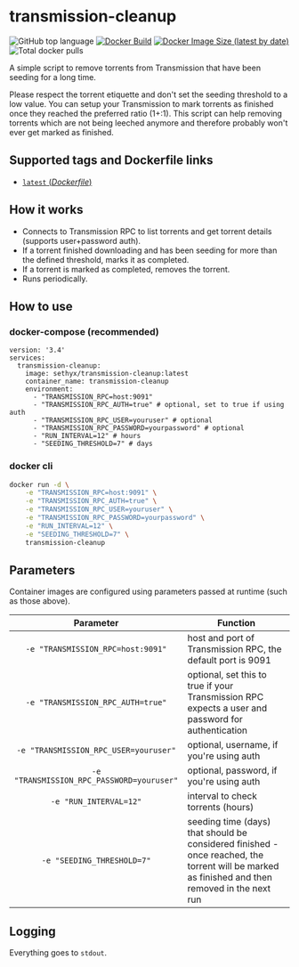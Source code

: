 # transmission-cleanup

![GitHub top language](https://img.shields.io/github/languages/top/sethyx/transmission-cleanup)
[![Docker Build](https://img.shields.io/docker/cloud/build/sethyx/transmission-cleanup.svg)](https://hub.docker.com/repository/docker/sethyx/transmission-cleanup)
[![Docker Image Size (latest by date)](https://img.shields.io/docker/image-size/sethyx/transmission-cleanup)](https://hub.docker.com/repository/docker/sethyx/transmission-cleanup)
![](https://img.shields.io/docker/pulls/sethyx/transmission-cleanup "Total docker pulls")

A simple script to remove torrents from Transmission that have been seeding for a long time.

Please respect the torrent etiquette and don't set the seeding threshold to a low value. You can setup your Transmission to mark torrents as finished once they reached the preferred ratio (1+:1). This script can help removing torrents which are not being leeched anymore and therefore probably won't ever get marked as finished.

## Supported tags and Dockerfile links

-	[`latest` (*Dockerfile*)](https://github.com/sethyx/transmission-cleanup/blob/main/Dockerfile)

## How it works

- Connects to Transmission RPC to list torrents and get torrent details (supports user+password auth).
- If a torrent finished downloading and has been seeding for more than the defined threshold, marks it as completed.
- If a torrent is marked as completed, removes the torrent.
- Runs periodically.

## How to use

### docker-compose (recommended)

```
version: '3.4'
services:
  transmission-cleanup:
    image: sethyx/transmission-cleanup:latest
    container_name: transmission-cleanup
    environment:
      - "TRANSMISSION_RPC=host:9091"
      - "TRANSMISSION_RPC_AUTH=true" # optional, set to true if using auth
      - "TRANSMISSION_RPC_USER=youruser" # optional
      - "TRANSMISSION_RPC_PASSWORD=yourpassword" # optional
      - "RUN_INTERVAL=12" # hours
      - "SEEDING_THRESHOLD=7" # days
```

### docker cli

```bash
docker run -d \
    -e "TRANSMISSION_RPC=host:9091" \
    -e "TRANSMISSION_RPC_AUTH=true" \
    -e "TRANSMISSION_RPC_USER=youruser" \
    -e "TRANSMISSION_RPC_PASSWORD=yourpassword" \
    -e "RUN_INTERVAL=12" \
    -e "SEEDING_THRESHOLD=7" \
    transmission-cleanup
```

## Parameters

Container images are configured using parameters passed at runtime (such as those above).

| Parameter | Function |
| :----: | --- |
| `-e "TRANSMISSION_RPC=host:9091"` | host and port of Transmission RPC, the default port is 9091 |
| `-e "TRANSMISSION_RPC_AUTH=true"` | optional, set this to true if your Transmission RPC expects a user and password for authentication |
| `-e "TRANSMISSION_RPC_USER=youruser"` | optional, username, if you're using auth |
| `-e "TRANSMISSION_RPC_PASSWORD=youruser"` | optional, password, if you're using auth |
| `-e "RUN_INTERVAL=12"` | interval to check torrents (hours) |
| `-e "SEEDING_THRESHOLD=7"` | seeding time (days) that should be considered finished - once reached, the torrent will be marked as finished and then removed in the next run |


## Logging

Everything goes to `stdout`.
